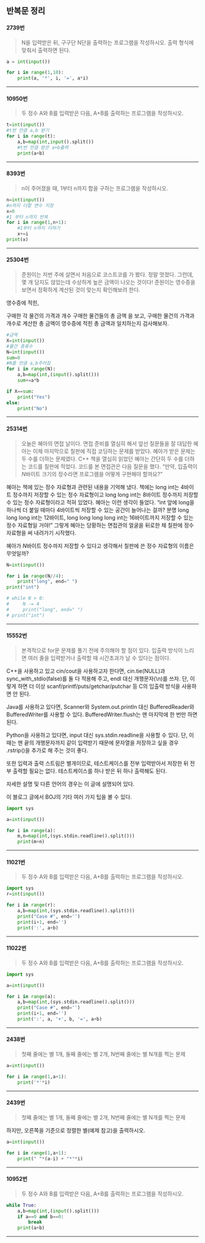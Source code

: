 ## 반복문 정리

#### 2739번

>N을 입력받은 뒤, 구구단 N단을 출력하는 프로그램을 작성하시오. 출력 형식에 맞춰서 출력하면 된다.

```python
a = int(input())

for i in range(1,10):
    print(a, '*', i, '=', a*i)
```

---

#### 10950번

>두 정수 A와 B를 입력받은 다음, A+B를 출력하는 프로그램을 작성하시오.

```python
t=int(input())
#t번 만큼 a,b 받기
for i in range(t):
    a,b=map(int,input().split())
    #t번 만큼 받은 a+b출력
    print(a+b)
```
---

#### 8393번

>n이 주어졌을 때, 1부터 n까지 합을 구하는 프로그램을 작성하시오.
```python
n=int(input())
#n까지 더할 변수 지정
x=0
#1 부터 n까지 반복
for i in range(1,n+1):
    #1부터 n까지 더하기
    x+=i
print(x)    
```

---

#### 25304번

>준원이는 저번 주에 살면서 처음으로 코스트코를 가 봤다. 정말 멋졌다. 그런데, 몇 개 담지도 않았는데 수상하게 높은 금액이 나오는 것이다! 준원이는 영수증을 보면서 정확하게 계산된 것이 맞는지 확인해보려 한다.

영수증에 적힌,

구매한 각 물건의 가격과 개수
구매한 물건들의 총 금액
을 보고, 구매한 물건의 가격과 개수로 계산한 총 금액이 영수증에 적힌 총 금액과 일치하는지 검사해보자.
``` python
#금액
X=int(input())
#물건 종류수
N=int(input())
sum=0
#N줄 만큼 a,b주어짐
for i in range(N):
    a,b=map(int,(input().split()))
    sum+=a*b

if X==sum:
    print("Yes")
else:
    print("No")
```

---

#### 25314번

>오늘은 혜아의 면접 날이다. 면접 준비를 열심히 해서 앞선 질문들을 잘 대답한 혜아는 이제 마지막으로 칠판에 직접 코딩하는 문제를 받았다. 혜아가 받은 문제는 두 수를 더하는 문제였다. C++ 책을 열심히 읽었던 혜아는 간단히 두 수를 더하는 코드를 칠판에 적었다. 코드를 본 면접관은 다음 질문을 했다. “만약, 입출력이 
$N$바이트 크기의 정수라면 프로그램을 어떻게 구현해야 할까요?”

혜아는 책에 있는 정수 자료형과 관련된 내용을 기억해 냈다. 책에는 long int는 
$4$바이트 정수까지 저장할 수 있는 정수 자료형이고 long long int는 
$8$바이트 정수까지 저장할 수 있는 정수 자료형이라고 적혀 있었다. 혜아는 이런 생각이 들었다. “int 앞에 long을 하나씩 더 붙일 때마다 
$4$바이트씩 저장할 수 있는 공간이 늘어나는 걸까? 분명 long long long int는 
$12$바이트, long long long long int는 
$16$바이트까지 저장할 수 있는 정수 자료형일 거야!” 그렇게 혜아는 당황하는 면접관의 얼굴을 뒤로한 채 칠판에 정수 자료형을 써 내려가기 시작했다.

혜아가 
$N$바이트 정수까지 저장할 수 있다고 생각해서 칠판에 쓴 정수 자료형의 이름은 무엇일까?
```python
N=int(input())

for i in range(N//4):
    print("long", end=" ")
print("int")

# while N > 0:
#     N -= 4
#     print("long", end=" ")
# print("int")
```

---

#### 15552번

>본격적으로 for문 문제를 풀기 전에 주의해야 할 점이 있다. 입출력 방식이 느리면 여러 줄을 입력받거나 출력할 때 시간초과가 날 수 있다는 점이다.

C++을 사용하고 있고 cin/cout을 사용하고자 한다면, cin.tie(NULL)과 sync_with_stdio(false)를 둘 다 적용해 주고, endl 대신 개행문자(\n)를 쓰자. 단, 이렇게 하면 더 이상 scanf/printf/puts/getchar/putchar 등 C의 입출력 방식을 사용하면 안 된다.

Java를 사용하고 있다면, Scanner와 System.out.println 대신 BufferedReader와 BufferedWriter를 사용할 수 있다. BufferedWriter.flush는 맨 마지막에 한 번만 하면 된다.

Python을 사용하고 있다면, input 대신 sys.stdin.readline을 사용할 수 있다. 단, 이때는 맨 끝의 개행문자까지 같이 입력받기 때문에 문자열을 저장하고 싶을 경우 .rstrip()을 추가로 해 주는 것이 좋다.

또한 입력과 출력 스트림은 별개이므로, 테스트케이스를 전부 입력받아서 저장한 뒤 전부 출력할 필요는 없다. 테스트케이스를 하나 받은 뒤 하나 출력해도 된다.

자세한 설명 및 다른 언어의 경우는 이 글에 설명되어 있다.

이 블로그 글에서 BOJ의 기타 여러 가지 팁을 볼 수 있다.
```python
import sys

a=int(input())

for i in range(a):
    m,n=map(int,(sys.stdin.readline().split()))
    print(m+n)
```

---

#### 11021번

>두 정수 A와 B를 입력받은 다음, A+B를 출력하는 프로그램을 작성하시오.
```python
import sys
r=int(input())

for i in range(r):
    a,b=map(int,(sys.stdin.readline().split()))
    print("Case #", end='')
    print(i+1, end='')
    print(':', a+b)
```

---

#### 11022번

>두 정수 A와 B를 입력받은 다음, A+B를 출력하는 프로그램을 작성하시오.
```python
import sys

a=int(input())

for i in range(a):
    a,b=map(int,(sys.stdin.readline().split()))
    print("Case #", end='')
    print(i+1, end='')
    print(':', a, '+', b, '=', a+b)
```

---

#### 2438번

>첫째 줄에는 별 1개, 둘째 줄에는 별 2개, N번째 줄에는 별 N개를 찍는 문제
```python
a=int(input())

for i in range(1,a+1):
    print('*'*i)
```

---

#### 2439번

>첫째 줄에는 별 1개, 둘째 줄에는 별 2개, N번째 줄에는 별 N개를 찍는 문제

하지만, 오른쪽을 기준으로 정렬한 별(예제 참고)을 출력하시오.
```python
a=int(input())

for i in range(1,a+1):
    print(" "*(a-i) + "*"*i)
```

---

#### 10952번

>두 정수 A와 B를 입력받은 다음, A+B를 출력하는 프로그램을 작성하시오.
```python
while True:
    a,b=map(int,(input().split()))
    if a==0 and b==0:
        break
    print(a+b)
```

---